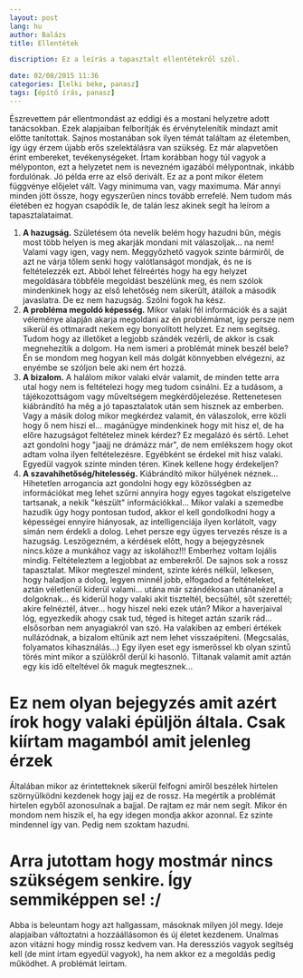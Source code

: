 ```yaml
---
layout: post
lang: hu
author: Balázs
title: Ellentétek

discription: Ez a leírás a tapasztalt ellentétekről szól.

date: 02/08/2015 11:36
categories: [lelki béke, panasz]
tags: [építő írás, panasz]
---
```

Észrevettem pár ellentmondást az eddigi és a mostani helyzetre adott tanácsokban. Ezek alapjaiban felborítják és érvénytelenítik mindazt amit előtte tanítottak. Sajnos mostanában sok ilyen témát találtam az életemben, így úgy érzem újabb erős szelektálásra van szükség. Ez már alapvetően érint embereket, tevékenységeket. Írtam korábban hogy túl vagyok a mélyponton, ezt a helyzetet nem is nevezném igazából mélypontnak, inkább fordulónak. Jó példa erre az első derivált. Ez az a pont mikor életem függvénye előjelet vált. Vagy minimuma van, vagy maximuma. Már annyi minden jött össze, hogy egyszerűen nincs tovább errefelé. Nem tudom más életében ez hogyan csapódik le, de talán lesz akinek segít ha leírom a tapasztalataimat.

1. **A hazugság.** Születésem óta nevelik belém hogy hazudni bűn, mégis most több helyen is meg akarják mondani mit válaszoljak... na nem! Valami vagy igen, vagy nem. Meggyőzhető vagyok szinte bármiről, de azt ne várja tőlem senki hogy valótlanságot mondjak, és ne is feltételezzék ezt.
Abból lehet félreértés hogy ha egy helyzet megoldására többféle megoldást beszélünk meg, és nem szólok mindenkinek hogy az első lehetőség nem sikerült, átállok a második javaslatra. De ez nem hazugság. Szólni fogok ha kész.
2. **A probléma megoldó képesség.** Mikor valaki fél információk és a saját véleménye alapján akarja megoldani az én problémámat, így persze nem sikerül és ottmaradt nekem egy bonyolított helyzet. Ez nem segítség. Tudom hogy az illetőket a legjobb szándék vezérli, de akkor is csak megnehezítik a dolgom. Ha nem ismeri a problémát minek beszél bele? Én se mondom meg hogyan kell más dolgát könnyebben elvégezni, az enyémbe se szóljon bele aki nem ért hozzá.
3. **A bizalom.** A halálom mikor valaki elvár valamit, de minden tette arra utal hogy nem is feltételezi hogy meg tudom csinálni. Ez a tudásom, a tájékozottságom vagy műveltségem megkérdőjelezése. Rettenetesen kiábrándító ha mêg a jó tapasztalatok után sem hisznek az emberben. Vagy a másik dolog mikor megkérdez valamit, én válaszolok, erre közli hogy ő nem hiszi el... magánügye mindenkinek hogy mit hisz el, de ha előre hazugságot feltételez minek kérdez? Ez megalázó és sértő. Lehet azt gondolni hogy "jaajj ne drámázz már", de nem emlékszem hogy okot adtam volna ilyen feltételezésre. Egyébként se érdekel mit hisz valaki. Egyedül vagyok szinte minden téren. Kinek kellene hogy érdekeljen?
4. **A szavahihetőség/hitelesség.** Kiábrándító mikor hülyének néznek... Hihetetlen arrogancia azt gondolni hogy egy közösségben az információkat meg lehet szűrni annyira hogy egyes tagokat elszigetelve tartsanak, a nekik "készült" információkkal... Mikor valaki a szemedbe hazudik úgy hogy pontosan tudod, akkor el kell gondolkodni hogy a képességei ennyire hiányosak, az intelligenciája ilyen korlátolt, vagy simán nem érdekli a dolog. Lehet persze egy ügyes tervezés része is a hazugság. Leszögezném,  a kérdések elõtt, hogy a bejegyzésnek nincs.köze a munkához vagy az iskolához!!! Emberhez voltam lojális mindig. Feltételeztem a legjobbat az emberekről. De sajnos sok a rossz tapasztalat. Mikor megteszel mindent, szinte kérés nélkül, lelkesen, hogy haladjon a dolog, legyen minnél jobb, elfogadod a feltételeket, aztán véletlenül kiderül valami... utána már szándékosan utánanézel a dolgoknak... és kiderül hogy valaki akit tiszteltél, becsültél, sőt szerettél; akire felnéztél, átver... hogy hiszel neki ezek után? Mikor a haverjaival lóg, egyezkedik ahogy csak tud, téged is hiteget aztán szarik rád... elsősorban nem anyagiakról van szó. Ha valakiben az emberi értékek nullázódnak, a bizalom eltűnik azt nem lehet visszaépíteni. (Megcsalás, folyamatos kihasználás...) Egy ilyen eset egy ismerõssel kb olyan szintů törés mint mikor a szülõkről derül ki hasonló. Tiltanak valamit amit aztán egy kis idő elteltével ők maguk megtesznek...

# Ez nem olyan bejegyzés amit azért írok hogy valaki épüljön általa. Csak kiírtam magamból amit jelenleg érzek

Általában mikor az érintetteknek sikerül felfogni amiről beszélek hirtelen szörnyülködni kezdenek hogy jajj ez de rossz. Ha megértik a problémát hirtelen egyből azonosulnak a bajjal. De rajtam ez már nem segít. Mikor én mondom nem hiszik el, ha egy idegen mondja akkor azonnal. Ez szinte mindennel így van. Pedig nem szoktam hazudni.

# Arra jutottam hogy mostmár nincs szükségem senkire. Így semmiképpen se! :/

Abba is beleuntam hogy azt hallgassam, másoknak milyen jól megy. Ideje alapjaiban változtatni a hozzáállásomon és új életet kezdenem. Unalmas azon vitázni hogy mindig rossz kedvem van. Ha deressziós vagyok segítség kell (de mint írtam egyedül vagyok), ha nem akkor ez a megoldás pedig működhet. A problémát leírtam.